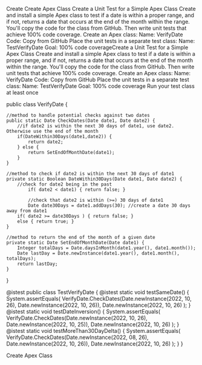 Create Create Apex Class
Create a Unit Test for a Simple Apex Class
Create and install a simple Apex class to test if a date is within a proper range, and if not, returns a date that occurs at the end of the month within the range. You'll copy the code for the class from GitHub. Then write unit tests that achieve 100% code coverage.
Create an Apex class:
Name: VerifyDate
Code: Copy from GitHub
Place the unit tests in a separate test class:
Name: TestVerifyDate
Goal: 100% code coverageCreate a Unit Test for a Simple Apex Class
Create and install a simple Apex class to test if a date is within a proper range, and if not, returns a date that occurs at the end of the month within the range. You'll copy the code for the class from GitHub. Then write unit tests that achieve 100% code coverage.
Create an Apex class:
Name: VerifyDate
Code: Copy from GitHub
Place the unit tests in a separate test class:
Name: TestVerifyDate
Goal: 100% code coverage
Run your test class at least once

public class VerifyDate {

	//method to handle potential checks against two dates
	public static Date CheckDates(Date date1, Date date2) {
		//if date2 is within the next 30 days of date1, use date2.  Otherwise use the end of the month
		if(DateWithin30Days(date1,date2)) {
			return date2;
		} else {
			return SetEndOfMonthDate(date1);
		}
	}

	//method to check if date2 is within the next 30 days of date1
	private static Boolean DateWithin30Days(Date date1, Date date2) {
		//check for date2 being in the past
        	if( date2 < date1) { return false; }

        	//check that date2 is within (>=) 30 days of date1
        	Date date30Days = date1.addDays(30); //create a date 30 days away from date1
		if( date2 >= date30Days ) { return false; }
		else { return true; }
	}

	//method to return the end of the month of a given date
	private static Date SetEndOfMonthDate(Date date1) {
		Integer totalDays = Date.daysInMonth(date1.year(), date1.month());
		Date lastDay = Date.newInstance(date1.year(), date1.month(), totalDays);
		return lastDay;
	}

}

@istest
public class TestVerifyDate {
@istest static void testSameDate() {
System.assertEquals(
VerifyDate.CheckDates(Date.newInstance(2022, 10, 26),
Date.newInstance(2022, 10, 26)),
Date.newInstance(2022, 10, 26)
);
}
@istest static void testDateInversion() {
System.assertEquals(
VerifyDate.CheckDates(Date.newInstance(2022, 10, 26),
Date.newInstance(2022, 10, 25)),
Date.newInstance(2022, 10, 26)
);
}
@istest static void testMoreThan30DayDelta() {
System.assertEquals(
VerifyDate.CheckDates(Date.newInstance(2022, 08, 26),
Date.newInstance(2022, 10, 26)),
Date.newInstance(2022, 10, 26)
);
}
}





Create Apex Class
